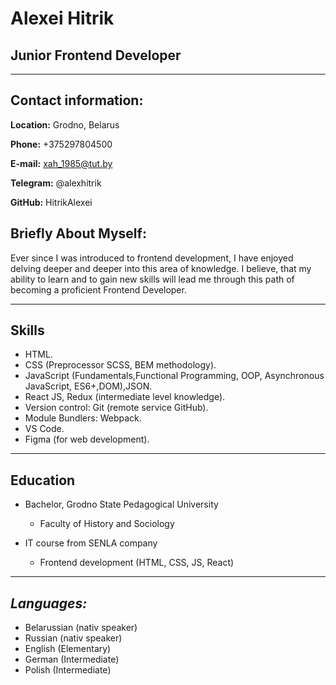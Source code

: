# **Alexei Hitrik**

## **Junior Frontend Developer**

---

## **Contact information:**

**Location:** Grodno, Belarus

**Phone:** +375297804500

**E-mail:** xah_1985@tut.by

**Telegram:** @alexhitrik

**GitHub:** HitrikAlexei

## **Briefly About Myself:**

Ever since I was introduced to frontend development, I have enjoyed delving deeper and deeper into this area of knowledge. I believe, that my ability to learn and to gain new skills will lead me through this path of becoming a proficient Frontend Developer.

---

## **Skills**

- HTML.
- CSS (Preprocessor SCSS, BEM methodology).
- JavaScript (Fundamentals,Functional Programming, OOP, Asynchronous JavaScript, ES6+,DOM),JSON.
- React JS, Redux (intermediate level knowledge).
- Version control: Git (remote service GitHub).
- Module Bundlers: Webpack.
- VS Code.
- Figma (for web development).

---

## **Education**

- Bachelor, Grodno State Pedagogical University

  - Faculty of History and Sociology

- IT course from SENLA company
  - Frontend development (HTML, CSS, JS, React)

---

## _Languages:_

- Belarussian (nativ speaker)
- Russian (nativ speaker)
- English (Elementary)
- German (Intermediate)
- Polish (Intermediate)
